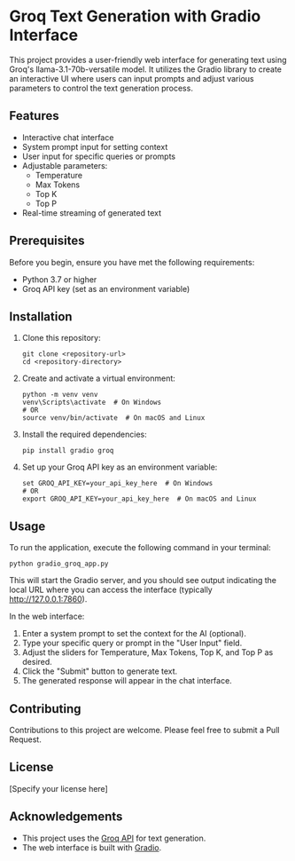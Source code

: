 # Groq Text Generation with Gradio Interface

This project provides a user-friendly web interface for generating text using Groq's llama-3.1-70b-versatile model. It utilizes the Gradio library to create an interactive UI where users can input prompts and adjust various parameters to control the text generation process.

## Features

- Interactive chat interface
- System prompt input for setting context
- User input for specific queries or prompts
- Adjustable parameters:
  - Temperature
  - Max Tokens
  - Top K
  - Top P
- Real-time streaming of generated text

## Prerequisites

Before you begin, ensure you have met the following requirements:

- Python 3.7 or higher
- Groq API key (set as an environment variable)

## Installation

1. Clone this repository:
   ```
   git clone <repository-url>
   cd <repository-directory>
   ```

2. Create and activate a virtual environment:
   ```
   python -m venv venv
   venv\Scripts\activate  # On Windows
   # OR
   source venv/bin/activate  # On macOS and Linux
   ```

3. Install the required dependencies:
   ```
   pip install gradio groq
   ```

4. Set up your Groq API key as an environment variable:
   ```
   set GROQ_API_KEY=your_api_key_here  # On Windows
   # OR
   export GROQ_API_KEY=your_api_key_here  # On macOS and Linux
   ```

## Usage

To run the application, execute the following command in your terminal:

```
python gradio_groq_app.py
```

This will start the Gradio server, and you should see output indicating the local URL where you can access the interface (typically http://127.0.0.1:7860).

In the web interface:

1. Enter a system prompt to set the context for the AI (optional).
2. Type your specific query or prompt in the "User Input" field.
3. Adjust the sliders for Temperature, Max Tokens, Top K, and Top P as desired.
4. Click the "Submit" button to generate text.
5. The generated response will appear in the chat interface.

## Contributing

Contributions to this project are welcome. Please feel free to submit a Pull Request.

## License

[Specify your license here]

## Acknowledgements

- This project uses the [Groq API](https://www.groq.com/) for text generation.
- The web interface is built with [Gradio](https://www.gradio.app/).
